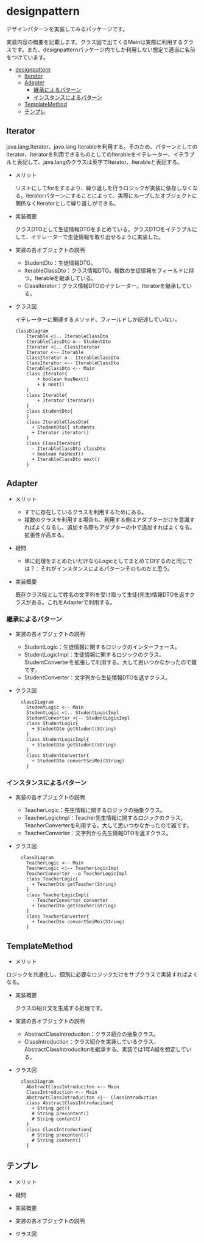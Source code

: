 # designpattern

デザインパターンを実装してみるパッケージです。

実装内容の概要を記載します。クラス図で出てくるMainは実際に利用するクラスです。また、designpatternパッケージ内でしか利用しない想定で適当に名前をつけています。

- [designpattern](#designpattern)
  - [Iterator](#iterator)
  - [Adapter](#adapter)
    - [継承によるパターン](#継承によるパターン)
    - [インスタンスによるパターン](#インスタンスによるパターン)
  - [TemplateMethod](#templatemethod)
  - [テンプレ](#テンプレ)

## Iterator

java.lang.Iterator、java.lang.Iterableを利用する。そのため、パターンとしてのIterator、Iteratorを利用できるものとしてのIterableをイテレーター、イテラブルと表記して、java.langのクラスは英字でIterator、Iterableと表記する。

- メリット

  リストにしてforをするより、繰り返しを行うロジックが実装に依存しなくなる。iteratorパターンにすることによって、実際にループしたオブジェクトに関係なくIteratorとして繰り返しができる。

- 実装概要

  クラスDTOとして生徒情報DTOをまとめている。クラスDTOをイテラブルにして、イテレーターで生徒情報を取り出せるように実装した。

- 実装の各オブジェクトの説明

  - StudentDto：生徒情報DTO。
  - IterableClassDto：クラス情報DTO。複数の生徒情報をフィールドに持つ。Iterableを継承している。
  - ClassIterator：クラス情報DTOのイテレーター。Iteratorを継承している。

- クラス図

  イテレーターに関連するメソッド、フィールドしか記述していない。

  ```mermaid
  classDiagram
      Iterable <|.. IterableClassDto
      IterableClassDto o-- StudentDto
      Iterator <|.. ClassIterator
      Iterator <-- Iterable
      ClassIterator o-- IterableClassDto
      ClassIterator <-- IterableClassDto
      IterableClassDto <-- Main
      class Iterator{
          + boolean hasNext()
          + E next()
      }
      class Iterable{
          + Iterator iterator()
      }
      class StudentDto{
      }
      class IterableClassDto{
        + StudentDto[] students
        + Iterator iterator()
      }
      class ClassIterator{
        - IterableClassDto classDto
        + boolean hasNext()
        + IterableClassDto next()
      }
  ```

## Adapter

- メリット

  - すでに存在しているクラスを利用するためにある。
  - 複数のクラスを利用する場合も、利用する側はアダプターだけを意識すればよくなるし、追加する際もアダプターの中で追加すればよくなる。拡張性が高まる。

- 疑問

  - 単に処理をまとめたいだけならLogicとしてまとめてDIするのと同じでは？：それがインスタンスによるパターンそのものだと思う。

- 実装概要

  既存クラス役として姓名の文字列を受け取って生徒(先生)情報DTOを返すクラスがある。これをAdapterで利用する。

### 継承によるパターン

- 実装の各オブジェクトの説明

  - StudentLogic：生徒情報に関するロジックのインターフェース。
  - StudentLogicImpl：生徒情報に関するロジックのクラス。StudentConverterを拡張して利用する。大して思いつかなかったので雑です。
  - StudentConverter：文字列から生徒情報DTOを返すクラス。

- クラス図

  ```mermaid
    classDiagram
      StudentLogic <-- Main
      StudentLogic <|.. StudentLogicImpl
      StudentConverter <|-- StudentLogicImpl
      class StudentLogic{
        + StudentDto getStudent(String)
      }
      class StudentLogicImpl{
        + StudentDto getStudent(String)
      }
      class StudentConverter{
        + StudentDto convertSeiMei(String)
      }
  ```

### インスタンスによるパターン

- 実装の各オブジェクトの説明

  - TeacherLogic：先生情報に関するロジックの抽象クラス。
  - TeacherLogicImpl：Teacher先生情報に関するロジックのクラス。TeacherConverterを利用する。大して思いつかなかったので雑です。
  - TeacherConverter：文字列から先生情報DTOを返すクラス。

- クラス図

  ```mermaid
    classDiagram
      TeacherLogic <-- Main
      TeacherLogic <|-- TeacherLogicImpl
      TeacherConverter --o TeacherLogicImpl
      class TeacherLogic{
        + TeacherDto getTeacher(String)
      }
      class TeacherLogicImpl{
        - TeacherConverter converter
        + TeacherDto getTeacher(String)
      }
      class TeacherConverter{
        + TeacherDto convertSeiMei(String)
      }
  ```

## TemplateMethod

- メリット

ロジックを共通化し、個別に必要なロジックだけをサブクラスで実装すればよくなる。

- 実装概要

  クラスの紹介文を生成する処理です。

- 実装の各オブジェクトの説明

  - AbstractClassIntroduciton：クラス紹介の抽象クラス。
  - ClassIntroduction：クラス紹介を実装しているクラス。AbstractClassIntroducitonを継承する。実装では1年A組を想定している。

- クラス図

  ```mermaid
    classDiagram
      AbstractClassIntroduciton <-- Main
      ClassIntroduction <-- Main
      AbstractClassIntroduciton <|-- ClassIntroduction
      class AbstractClassIntroduciton{
        + String get()
        # String precontent()
        # String content()
      }
      class ClassIntroduction{
        # String precontent()
        # String content()
      }
  ```

## テンプレ

- メリット

- 疑問

- 実装概要

- 実装の各オブジェクトの説明

- クラス図
